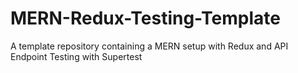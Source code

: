 # MERN-Redux-Testing-Template
A template repository containing a MERN setup with Redux and API Endpoint Testing with Supertest
